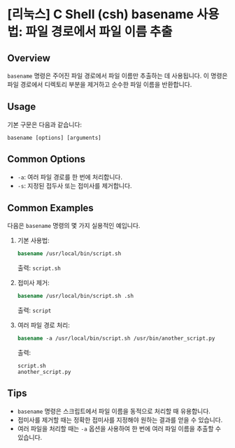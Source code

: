 # [리눅스] C Shell (csh) basename 사용법: 파일 경로에서 파일 이름 추출

## Overview
`basename` 명령은 주어진 파일 경로에서 파일 이름만 추출하는 데 사용됩니다. 이 명령은 파일 경로에서 디렉토리 부분을 제거하고 순수한 파일 이름을 반환합니다.

## Usage
기본 구문은 다음과 같습니다:

```
basename [options] [arguments]
```

## Common Options
- `-a`: 여러 파일 경로를 한 번에 처리합니다.
- `-s`: 지정된 접두사 또는 접미사를 제거합니다.

## Common Examples
다음은 `basename` 명령의 몇 가지 실용적인 예입니다.

1. 기본 사용법:
   ```csh
   basename /usr/local/bin/script.sh
   ```
   출력: `script.sh`

2. 접미사 제거:
   ```csh
   basename /usr/local/bin/script.sh .sh
   ```
   출력: `script`

3. 여러 파일 경로 처리:
   ```csh
   basename -a /usr/local/bin/script.sh /usr/bin/another_script.py
   ```
   출력:
   ```
   script.sh
   another_script.py
   ```

## Tips
- `basename` 명령은 스크립트에서 파일 이름을 동적으로 처리할 때 유용합니다.
- 접미사를 제거할 때는 정확한 접미사를 지정해야 원하는 결과를 얻을 수 있습니다.
- 여러 파일을 처리할 때는 `-a` 옵션을 사용하여 한 번에 여러 파일 이름을 추출할 수 있습니다.